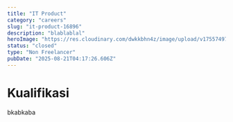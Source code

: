 ```yaml
---
title: "IT Product"
category: "careers"
slug: "it-product-16896"
description: "blablablal"
heroImage: "https://res.cloudinary.com/dwkkbhn4z/image/upload/v1755749735/uploads/sdwxd5x4q2ty64uzkbm4.jpg"
status: "closed"
type: "Non Freelancer"
pubDate: "2025-08-21T04:17:26.606Z"
---
```





# Kualifikasi
bkabkaba
